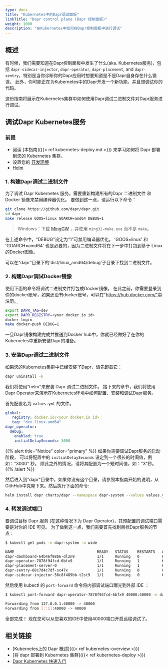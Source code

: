 ```yaml
---
type: docs
title: "Kubernetes中的Dapr调试面板"
linkTitle: "Dapr control plane (Dapr 控制面板)"
weight: 1000
description: "在Kubernetes中如何在Dapr控制面板中进行调试"
---
```


## 概述

有时候，我们需要知道在Dapr控制面板中发生了什么(aka. Kubernetes服务)，包括 `dapr-sidecar-injector`, `dapr-operator`, `dapr-placement`, and `dapr-sentry`，特别是当你诊断你的Dapr应用时想要知道是不是Dapr自身存在什么错误。 此外，你可能正在为Kubernetes中的Dapr开发一个新功能，并且想调试你的代码。

这份指南将展示在Kubernetes集群中如何使用Dapr调试二进制文件对Dapr服务进行调试。

## 调试Dapr Kubernetes服务

### 前提

- 阅读 [本指南]({{< ref kubernetes-deploy.md >}}) 来学习如何将 Dapr 部署到您的 Kubernetes 集群。
- 设置您的 [开发环境](https://github.com/dapr/dapr/blob/master/docs/development/developing-dapr.md)
-  [Helm](https://github.com/helm/helm/releases)

### 1. 构建Dapr调试二进制文件

为了调试 Dapr Kubernetes 服务，需要重新构建所有的Dapr 二进制文件 和 Docker 镜像来禁用编译器优化。 要做到这一点，请运行以下命令：

```bash
git clone https://github.com/dapr/dapr.git
cd dapr
make release GOOS=linux GOARCH=amd64 DEBUG=1
```
> Windows：下载 [MingGW](https://sourceforge.net/projects/mingw/files/MinGW/Extension/make/mingw32-make-3.80-3/) ，并使用 `ming32-make.exe` 而不是 `make`。

在上述命令中，“DEBUG”设定为“1”可禁用编译器优化。 'GOOS=linux' 和 'GOARCH=amd64' 也是必要的，因为二进制文件将在下一步中打包到基于 Linux 的Docker图像。

可以在“dapr”目录下的'dist/linux_amd64/debug'子目录下找到二进制文件。

### 2. 构建Dapr调试Docker镜像

使用下面的命令将调试二进制文件打包成Docker镜像。 在此之前，你需要登录到你的docker账号，如果还没有docker账号，可以在"https://hub.docker.com/"中注册。

```bash
export DAPR_TAG=dev
export DAPR_REGISTRY=<your docker.io id>
docker login
make docker-push DEBUG=1
```

一旦Dapr镜像构建完成并推送到Docker hub中，你就已经做好了在你的Kubernetes中重新安装Dapr的准备。

### 3. 安装Dapr调试二进制文件

如果您的Kubernetes集群中已经安装了Dapr，请先卸载它：

```bash
dapr uninstall -k
```

我们将使用"helm"来安装 Dapr 调试二进制文件。 接下来的章节，我们将使用Dapr Operator来演示在Kubernetes环境中如何配置、安装和调试Dapr服务。

首先配置名为 `values.yml` 的文件。

```yaml
global:
   registry: docker.io/<your docker.io id>
   tag: "dev-linux-amd64"
dapr_operator:
  debug:
    enabled: true
    initialDelaySeconds: 3000
```

{{% alert title="Notice" color="primary" %}}
如果你需要调试Dapr服务的启动阶段， 可以将配置中的 `initialDelaySeconds` 设定到一个很长的时间值，例如："3000" 秒。 除此之外的情况，请将其配置为一个短时间值，如："3"秒。
{{% /alert %}}

然后进入到"dapr"目录中，如果你没有这个目录，请参照本指南开始的说明，从GithHub中克隆下来。然后执行下面的命令:

```bash
helm install dapr charts/dapr --namespace dapr-system --values values.yml --wait
```

### 4. 转发调试端口

要调试目标 Dapr 服务 (在这种情况下为 Dapr Operator)，其预配置的调试端口需要是对你的 IDE 可见。 为了做到这一点，我们需要首先找到目标Dapr服务的节点：

```bash
$ kubectl get pods -n dapr-system -o wide

NAME                                     READY   STATUS    RESTARTS   AGE   IP            NODE       NOMINATED NODE   READINESS GATES
dapr-dashboard-64b46f98b6-dl2n9          1/1     Running   0          61s   172.17.0.9    minikube   <none>           <none>
dapr-operator-7878f94fcd-6bfx9           1/1     Running   1          61s   172.17.0.7    minikube   <none>           <none>
dapr-placement-server-0                  1/1     Running   1          61s   172.17.0.8    minikube   <none>           <none>
dapr-sentry-68c7d4c7df-sc47x             1/1     Running   0          61s   172.17.0.6    minikube   <none>           <none>
dapr-sidecar-injector-56c8f489bb-t2st9   1/1     Running   0          61s   172.17.0.10   minikube   <none>           <none>
```

然后使用 kubectl 的 `port-forward` 命令将内部调试端口曝光到外部 IDE ：

```bash
$ kubectl port-forward dapr-operator-7878f94fcd-6bfx9 40000:40000 -n dapr-system

Forwarding from 127.0.0.1:40000 -> 40000
Forwarding from [::1]:40000 -> 40000
```

全部完成！ 现在您可以从您喜欢的IDE中使用40000端口开启远程调试了。

## 相关链接

- [Kubernetes上的 Dapr 概述]({{< ref kubernetes-overview >}})
- [将 dapr 部署到 Kubernetes 集群]({{< ref kubernetes-deploy >}})
- [Dapr Kubernetes 快速入门](https://github.com/dapr/quickstarts/tree/master/tutorials/hello-kubernetes)
